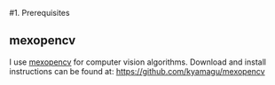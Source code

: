 #1. Prerequisites

## mexopencv
I use [mexopencv](https://github.com/kyamagu/mexopencv) for computer vision algorithms. Download and install instructions can be found at: 
https://github.com/kyamagu/mexopencv